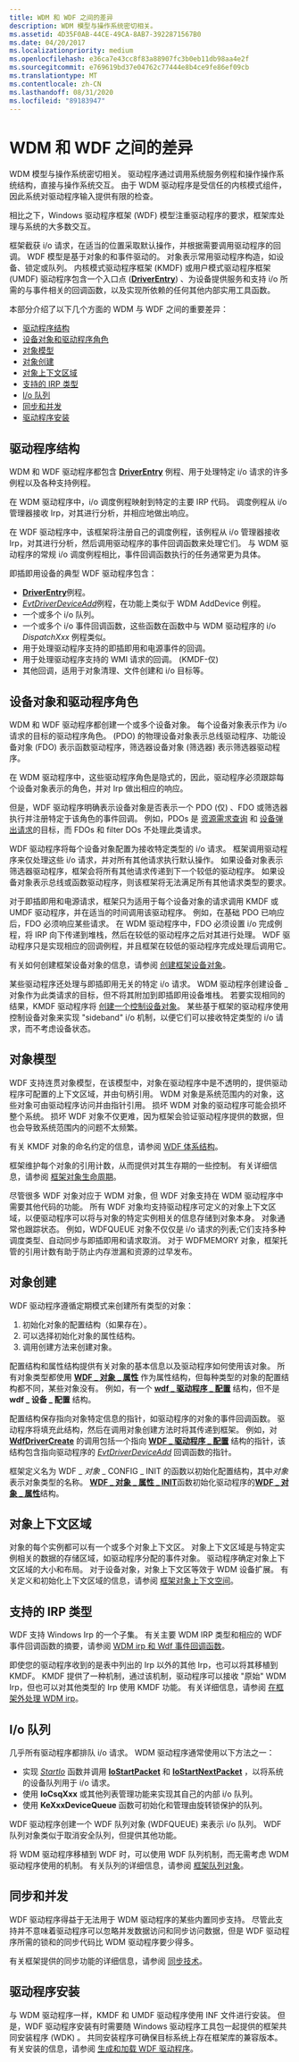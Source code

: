 ```yaml
---
title: WDM 和 WDF 之间的差异
description: WDM 模型与操作系统密切相关。
ms.assetid: 4D35F0AB-44CE-49CA-8AB7-3922871567B0
ms.date: 04/20/2017
ms.localizationpriority: medium
ms.openlocfilehash: e36ca7e43cc8f83a88907fc3b0eb11db98aa4e2f
ms.sourcegitcommit: e769619bd37e04762c77444e8b4ce9fe86ef09cb
ms.translationtype: MT
ms.contentlocale: zh-CN
ms.lasthandoff: 08/31/2020
ms.locfileid: "89183947"
---
```

# <a name="differences-between-wdm-and-wdf"></a>WDM 和 WDF 之间的差异


WDM 模型与操作系统密切相关。 驱动程序通过调用系统服务例程和操作操作系统结构，直接与操作系统交互。 由于 WDM 驱动程序是受信任的内核模式组件，因此系统对驱动程序输入提供有限的检查。

相比之下，Windows 驱动程序框架 (WDF) 模型注重驱动程序的要求，框架库处理与系统的大多数交互。

框架截获 i/o 请求，在适当的位置采取默认操作，并根据需要调用驱动程序的回调。 WDF 模型是基于对象的和事件驱动的。 对象表示常用驱动程序构造，如设备、锁定或队列。 内核模式驱动程序框架 (KMDF) 或用户模式驱动程序框架 (UMDF) 驱动程序包含一个入口点 ([**DriverEntry**](./driverentry-for-kmdf-drivers.md)) 、为设备提供服务和支持 i/o 所需的与事件相关的回调函数，以及实现所依赖的任何其他内部实用工具函数。

本部分介绍了以下几个方面的 WDM 与 WDF 之间的重要差异：

-   [驱动程序结构](#driver-structure)
-   [设备对象和驱动程序角色](#device-objects-and-driver-roles)
-   [对象模型](#object-model)
-   [对象创建](#object-creation)
-   [对象上下文区域](#object-context-area)
-   [支持的 IRP 类型](#supported-irp-types)
-   [I/o 队列](#io-queues)
-   [同步和并发](#synchronization-and-concurrency)
-   [驱动程序安装](#driver-installation)

## <a name="driver-structure"></a>驱动程序结构


WDM 和 WDF 驱动程序都包含 [**DriverEntry**](./driverentry-for-kmdf-drivers.md) 例程、用于处理特定 i/o 请求的许多例程以及各种支持例程。

在 WDM 驱动程序中，i/o 调度例程映射到特定的主要 IRP 代码。 调度例程从 i/o 管理器接收 Irp，对其进行分析，并相应地做出响应。

在 WDF 驱动程序中，该框架将注册自己的调度例程，该例程从 i/o 管理器接收 Irp，对其进行分析，然后调用驱动程序的事件回调函数来处理它们。 与 WDM 驱动程序的常规 i/o 调度例程相比，事件回调函数执行的任务通常更为具体。

即插即用设备的典型 WDF 驱动程序包含：

-   [**DriverEntry**](./driverentry-for-kmdf-drivers.md)例程。
-   [*EvtDriverDeviceAdd*](/windows-hardware/drivers/ddi/wdfdriver/nc-wdfdriver-evt_wdf_driver_device_add)例程，在功能上类似于 WDM AddDevice 例程。
-   一个或多个 i/o 队列。
-   一个或多个 i/o 事件回调函数，这些函数在函数中与 WDM 驱动程序的 i/o *DispatchXxx* 例程类似。
-   用于处理驱动程序支持的即插即用和电源事件的回调。
-   用于处理驱动程序支持的 WMI 请求的回调。  (KMDF-仅) 
-   其他回调，适用于对象清理、文件创建和 i/o 目标等。

## <a name="device-objects-and-driver-roles"></a>设备对象和驱动程序角色


WDM 和 WDF 驱动程序都创建一个或多个设备对象。 每个设备对象表示作为 i/o 请求的目标的驱动程序角色。  (PDO) 的物理设备对象表示总线驱动程序、功能设备对象 (FDO) 表示函数驱动程序，筛选器设备对象 (筛选器) 表示筛选器驱动程序。

在 WDM 驱动程序中，这些驱动程序角色是隐式的，因此，驱动程序必须跟踪每个设备对象表示的角色，并对 Irp 做出相应的响应。

但是，WDF 驱动程序明确表示设备对象是否表示一个 PDO (仅) 、FDO 或筛选器执行并注册特定于该角色的事件回调。 例如，PDOs 是 [资源需求查询](creating-a-resource-requirements-list.md) 和 [设备弹出请求](supporting-ejectable-devices.md)的目标，而 FDOs 和 filter DOs 不处理此类请求。

WDF 驱动程序将每个设备对象配置为接收特定类型的 i/o 请求。 框架调用驱动程序来仅处理这些 i/o 请求，并对所有其他请求执行默认操作。 如果设备对象表示筛选器驱动程序，框架会将所有其他请求传递到下一个较低的驱动程序。 如果设备对象表示总线或函数驱动程序，则该框架将无法满足所有其他请求类型的要求。

对于即插即用和电源请求，框架只为适用于每个设备对象的请求调用 KMDF 或 UMDF 驱动程序，并在适当的时间调用该驱动程序。 例如，在基础 PDO 已响应后，FDO 必须响应某些请求。 在 WDM 驱动程序中，FDO 必须设置 i/o 完成例程，将 IRP 向下传递到堆栈，然后在较低的驱动程序之后对其进行处理。 WDF 驱动程序只是实现相应的回调例程，并且框架在较低的驱动程序完成处理后调用它。

有关如何创建框架设备对象的信息，请参阅 [创建框架设备对象](creating-a-framework-device-object.md)。

某些驱动程序还处理与即插即用无关的特定 i/o 请求。 WDM 驱动程序创建设备 \_ 对象作为此类请求的目标，但不将其附加到即插即用设备堆栈。 若要实现相同的结果，KMDF 驱动程序将 [创建一个控制设备对象](using-control-device-objects.md)。 某些基于框架的驱动程序使用控制设备对象来实现 "sideband" i/o 机制，以便它们可以接收特定类型的 i/o 请求，而不考虑设备状态。

## <a name="object-model"></a>对象模型


WDF 支持连贯对象模型，在该模型中，对象在驱动程序中是不透明的，提供驱动程序可配置的上下文区域，并由句柄引用。 WDM 对象是系统范围内的对象，这些对象可由驱动程序访问并由指针引用。 损坏 WDM 对象的驱动程序可能会损坏整个系统。 损坏 WDF 对象不仅更难，因为框架会验证驱动程序提供的数据，但也会导致系统范围内的问题不太频繁。

有关 KMDF 对象的命名约定的信息，请参阅 [WDF 体系结构](kernel-mode-driver-framework-architecture.md)。

框架维护每个对象的引用计数，从而提供对其生存期的一些控制。 有关详细信息，请参阅 [框架对象生命周期](framework-object-life-cycle.md)。

尽管很多 WDF 对象对应于 WDM 对象，但 WDF 对象支持在 WDM 驱动程序中需要其他代码的功能。 所有 WDF 对象均支持驱动程序可定义的对象上下文区域，以便驱动程序可以将与对象的特定实例相关的信息存储到对象本身。 对象通常也跟踪状态。 例如，WDFQUEUE 对象不仅仅是 i/o 请求的列表;它们支持多种调度类型、自动同步与即插即用和请求取消。 对于 WDFMEMORY 对象，框架托管的引用计数有助于防止内存泄漏和资源的过早发布。

## <a name="object-creation"></a>对象创建


WDF 驱动程序遵循定期模式来创建所有类型的对象：

1.  初始化对象的配置结构（如果存在）。
2.  可以选择初始化对象的属性结构。
3.  调用创建方法来创建对象。

配置结构和属性结构提供有关对象的基本信息以及驱动程序如何使用该对象。 所有对象类型都使用 [**WDF \_ 对象 \_ 属性**](/windows-hardware/drivers/ddi/wdfobject/ns-wdfobject-_wdf_object_attributes) 作为属性结构，但每种类型的对象的配置结构都不同，某些对象没有。 例如，有一个 [**wdf \_ 驱动程序 \_ 配置**](/windows-hardware/drivers/ddi/wdfdriver/ns-wdfdriver-_wdf_driver_config) 结构，但不是 **wdf \_ 设备 \_ 配置** 结构。

配置结构保存指向对象特定信息的指针，如驱动程序的对象的事件回调函数。 驱动程序将填充此结构，然后在调用对象创建方法时将其传递到框架。 例如，对 [**WdfDriverCreate**](/windows-hardware/drivers/ddi/wdfdriver/nf-wdfdriver-wdfdrivercreate) 的调用包括一个指向 [**WDF \_ 驱动程序 \_ 配置**](/windows-hardware/drivers/ddi/wdfdriver/ns-wdfdriver-_wdf_driver_config) 结构的指针，该结构包含指向驱动程序的 [*EvtDriverDeviceAdd*](/windows-hardware/drivers/ddi/wdfdriver/nc-wdfdriver-evt_wdf_driver_device_add) 回调函数的指针。

框架定义名为 WDF \_ *对象* \_ CONFIG \_ INIT 的函数以初始化配置结构，其中*对象*表示对象类型的名称。 [**WDF \_ 对象 \_ 属性 \_ INIT**](/windows-hardware/drivers/ddi/wdfobject/nf-wdfobject-wdf_object_attributes_init)函数初始化驱动程序的[**WDF \_ 对象 \_ 属性**](/windows-hardware/drivers/ddi/wdfobject/ns-wdfobject-_wdf_object_attributes)结构。

## <a name="object-context-area"></a>对象上下文区域


对象的每个实例都可以有一个或多个对象上下文区。 对象上下文区域是与特定实例相关的数据的存储区域，如驱动程序分配的事件对象。 驱动程序确定对象上下文区域的大小和布局。 对于设备对象，对象上下文区等效于 WDM 设备扩展。 有关定义和初始化上下文区域的信息，请参阅 [框架对象上下文空间](framework-object-context-space.md)。

## <a name="supported-irp-types"></a>支持的 IRP 类型


WDF 支持 Windows Irp 的一个子集。 有关主要 WDM IRP 类型和相应的 WDF 事件回调函数的摘要，请参阅 [WDM irp 和 Wdf 事件回调函数](wdm-irps-and-kmdf-event-callback-functions.md)。

即使您的驱动程序收到的是表中列出的 Irp 以外的其他 Irp，也可以将其移植到 KMDF。 KMDF 提供了一种机制，通过该机制，驱动程序可以接收 "原始" WDM Irp，但也可以对其他类型的 Irp 使用 KMDF 功能。 有关详细信息，请参阅 [在框架外处理 WDM irp](handling-wdm-irps-outside-of-the-framework.md)。

## <a name="io-queues"></a>I/o 队列


几乎所有驱动程序都排队 i/o 请求。 WDM 驱动程序通常使用以下方法之一：

-   实现 [*StartIo*](/windows-hardware/drivers/ddi/wdm/nc-wdm-driver_startio) 函数并调用 [**IoStartPacket**](/windows-hardware/drivers/ddi/ntifs/nf-ntifs-iostartpacket) 和 [**IoStartNextPacket**](/windows-hardware/drivers/ddi/ntifs/nf-ntifs-iostartnextpacket) ，以将系统的设备队列用于 i/o 请求。
-   使用 **IoCsqXxx** 或其他列表管理功能来实现其自己的内部 i/o 队列。
-   使用 **KeXxxDeviceQueue** 函数可初始化和管理由旋转锁保护的队列。

WDF 驱动程序创建一个 WDF 队列对象 (WDFQUEUE) 来表示 i/o 队列。 WDF 队列对象类似于取消安全队列，但提供其他功能。

将 WDM 驱动程序移植到 WDF 时，可以使用 WDF 队列机制，而无需考虑 WDM 驱动程序使用的机制。 有关队列的详细信息，请参阅 [框架队列对象](framework-queue-objects.md)。

## <a name="synchronization-and-concurrency"></a>同步和并发


WDF 驱动程序得益于无法用于 WDM 驱动程序的某些内置同步支持。 尽管此支持并不意味着驱动程序可以忽略并发数据访问和同步访问数据，但是 WDF 驱动程序所需的锁和的同步代码比 WDM 驱动程序要少得多。

有关框架提供的同步功能的详细信息，请参阅 [同步技术](./using-automatic-synchronization.md)。

## <a name="driver-installation"></a>驱动程序安装


与 WDM 驱动程序一样，KMDF 和 UMDF 驱动程序使用 INF 文件进行安装。 但是，WDF 驱动程序安装有时需要随 Windows 驱动程序工具包一起提供的框架共同安装程序 (WDK) 。 共同安装程序可确保目标系统上存在框架库的兼容版本。 有关安装的信息，请参阅 [生成和加载 WDF 驱动程序](building-and-loading-a-kmdf-driver.md)。

 

